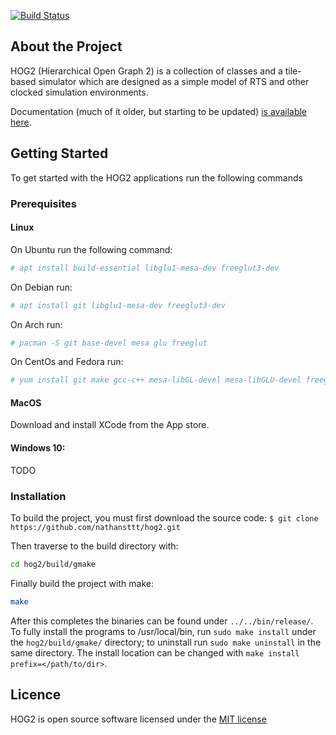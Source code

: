 [![Build Status](https://travis-ci.org/zacharyselk/hog2.svg?branch=PDB-refactor)](https://travis-ci.org/zacharyselk/hog2.svg?branch=PDB-refactor)


<!-- ABOUT THE PROJECT -->
## About the Project

HOG2 (Hierarchical Open Graph 2) is a collection of classes and a tile-based simulator which are designed as a simple model of RTS and other clocked simulation environments. 

Documentation (much of it older, but starting to be updated) [is available here](https://movingai.com/hog2/).

<!-- GETTING STARTED -->
## Getting Started

To get started with the HOG2 applications run the following commands

### Prerequisites

#### Linux
On Ubuntu run the following command:
```sh
# apt install build-essential libglu1-mesa-dev freeglut3-dev
```

On Debian run:
```sh
# apt install git libglu1-mesa-dev freeglut3-dev
```

On Arch run:
```sh
# pacman -S git base-devel mesa glu freeglut
```

On CentOs and Fedora run:
```sh
# yum install git make gcc-c++ mesa-libGL-devel mesa-libGLU-devel freeglut-devel
```

#### MacOS

Download and install XCode from the App store.

#### Windows 10:
TODO


### Installation

To build the project, you must first download the source code:
`$ git clone https://github.com/nathansttt/hog2.git`

Then traverse to the build directory with:
```sh
cd hog2/build/gmake
```

Finally build the project with make:
```sh
make
```

After this completes the binaries can be found under `../../bin/release/`. To fully install the programs to /usr/local/bin, run `sudo make install` under the `hog2/build/gmake/` directory; to uninstall run `sudo make uninstall` in the same directory. The install location can be changed with `make install prefix=</path/to/dir>`.



## Licence

HOG2 is open source software licensed under the [MIT license](LICENSE.txt)
